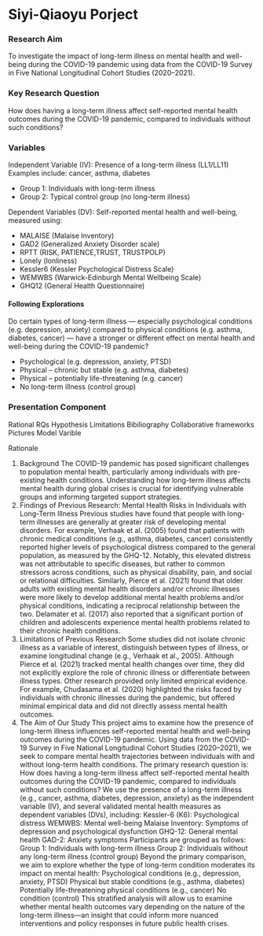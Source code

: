 # Siyi-Qiaoyu Porject
### Research Aim
To investigate the impact of long-term illness on mental health and well-being during the COVID-19 pandemic using data from the COVID-19 Survey in Five National Longitudinal Cohort Studies (2020–2021).

### Key Research Question
How does having a long-term illness affect self-reported mental health outcomes during the COVID-19 pandemic, compared to individuals without such conditions?

### Variables
Independent Variable (IV):
Presence of a long-term illness (LL1/LL11)
Examples include: cancer, asthma, diabetes
- Group 1: Individuals with long-term illness
- Group 2: Typical control group (no long-term illness)

Dependent Variables (DV):
Self-reported mental health and well-being, measured using:
- MALAISE (Malaise Inventory)
- GAD2 (Generalized Anxiety Disorder scale)
- RPTT (RISK, PATIENCE,TRUST, TRUSTPOLP)
- Lonely (lonliness)
- Kessler6 (Kessler Psychological Distress Scale)
- WEMWBS (Warwick-Edinburgh Mental Wellbeing Scale)
- GHQ12 (General Health Questionnaire)

#### Following Explorations
Do certain types of long-term illness — especially psychological conditions (e.g. depression, anxiety) compared to physical conditions (e.g. asthma, diabetes, cancer) — have a stronger or different effect on mental health and well-being during the COVID-19 pandemic?
- Psychological (e.g. depression, anxiety, PTSD)
- Physical – chronic but stable (e.g. asthma, diabetes)
- Physical – potentially life-threatening (e.g. cancer)
- No long-term illness (control group)

### Presentation Component
Rational 
RQs
Hypothesis
Limitations
Bibiliography 
Collaborative frameworks
Pictures 
Model 
Varible 

Rationale
1. Background
The COVID-19 pandemic has posed significant challenges to population mental health, particularly among individuals with pre-existing health conditions. Understanding how long-term illness affects mental health during global crises is crucial for identifying vulnerable groups and informing targeted support strategies.
2. Findings of Previous Research: Mental Health Risks in Individuals with Long-Term Illness
Previous studies have found that people with long-term illnesses are generally at greater risk of developing mental disorders. For example, Verhaak et al. (2005) found that patients with chronic medical conditions (e.g., asthma, diabetes, cancer) consistently reported higher levels of psychological distress compared to the general population, as measured by the GHQ-12. Notably, this elevated distress was not attributable to specific diseases, but rather to common stressors across conditions, such as physical disability, pain, and social or relational difficulties.
Similarly, Pierce et al. (2021) found that older adults with existing mental health disorders and/or chronic illnesses were more likely to develop additional mental health problems and/or physical conditions, indicating a reciprocal relationship between the two.
Delamater et al. (2017) also reported that a significant portion of children and adolescents experience mental health problems related to their chronic health conditions.
3. Limitations of Previous Research
Some studies did not isolate chronic illness as a variable of interest, distinguish between types of illness, or examine longitudinal change (e.g., Verhaak et al., 2005). Although Pierce et al. (2021) tracked mental health changes over time, they did not explicitly explore the role of chronic illness or differentiate between illness types.
Other research provided only limited empirical evidence. For example, Chudasama et al. (2020) highlighted the risks faced by individuals with chronic illnesses during the pandemic, but offered minimal empirical data and did not directly assess mental health outcomes.
4. The Aim of Our Study
This project aims to examine how the presence of long-term illness influences self-reported mental health and well-being outcomes during the COVID-19 pandemic. Using data from the COVID-19 Survey in Five National Longitudinal Cohort Studies (2020–2021), we seek to compare mental health trajectories between individuals with and without long-term health conditions.
The primary research question is:
How does having a long-term illness affect self-reported mental health outcomes during the COVID-19 pandemic, compared to individuals without such conditions?
We use the presence of a long-term illness (e.g., cancer, asthma, diabetes, depression, anxiety) as the independent variable (IV), and several validated mental health measures as dependent variables (DVs), including:
Kessler-6 (K6): Psychological distress
WEMWBS: Mental well-being
Malaise Inventory: Symptoms of depression and psychological dysfunction
GHQ-12: General mental health
GAD-2: Anxiety symptoms
Participants are grouped as follows:
Group 1: Individuals with long-term illness
Group 2: Individuals without any long-term illness (control group)
Beyond the primary comparison, we aim to explore whether the type of long-term condition moderates its impact on mental health:
Psychological conditions (e.g., depression, anxiety, PTSD)
Physical but stable conditions (e.g., asthma, diabetes)
Potentially life-threatening physical conditions (e.g., cancer)
No condition (control)
This stratified analysis will allow us to examine whether mental health outcomes vary depending on the nature of the long-term illness—an insight that could inform more nuanced interventions and policy responses in future public health crises.

